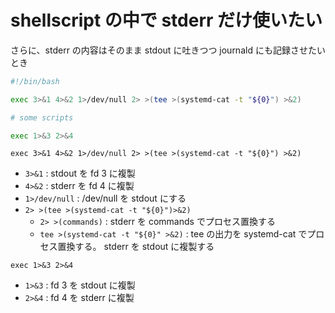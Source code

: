 shellscript の中で stderr だけ使いたい
=====

さらに、stderr の内容はそのまま stdout に吐きつつ journald にも記録させたいとき


```bash
#!/bin/bash

exec 3>&1 4>&2 1>/dev/null 2> >(tee >(systemd-cat -t "${0}") >&2)

# some scripts

exec 1>&3 2>&4
```


`exec 3>&1 4>&2 1>/dev/null 2> >(tee >(systemd-cat -t "${0}") >&2)`

- `3>&1` : stdout を fd 3 に複製
- `4>&2` : stderr を fd 4 に複製
- `1>/dev/null` : /dev/null を stdout にする
- `2> >(tee >(systemd-cat -t "${0}")>&2)`
    - `2> >(commands)` : stderr を commands でプロセス置換する
    - `tee >(systemd-cat -t "${0}" >&2)` : tee の出力を systemd-cat でプロセス置換する。 stderr を stdout に複製する

`exec 1>&3 2>&4`

- `1>&3` : fd 3 を stdout に複製
- `2>&4` : fd 4 を stderr に複製

